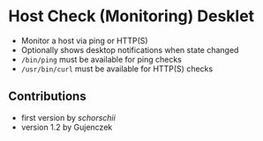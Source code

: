 # Host Check (Monitoring) Desklet
- Monitor a host via ping or HTTP(S)
- Optionally shows desktop notifications when state changed
- `/bin/ping` must be available for ping checks
- `/usr/bin/curl` must be available for HTTP(S) checks

## Contributions
- first version by _schorschii_
- version 1.2 by Gujenczek
